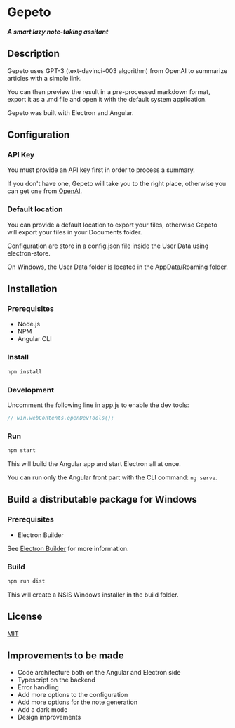 # Gepeto

**_A smart lazy note-taking assitant_**

## Description

Gepeto uses GPT-3 (text-davinci-003 algorithm) from OpenAI to summarize articles with a simple link.

You can then preview the result in a pre-processed markdown format, export it as a .md file and open it with the default system application.

Gepeto was built with Electron and Angular.

## Configuration

### API Key

You must provide an API key first in order to process a summary.

If you don't have one, Gepeto will take you to the right place, otherwise you can get one from [OpenAI](https://openai.com/).

### Default location

You can provide a default location to export your files, otherwise Gepeto will export your files in your Documents folder.

Configuration are store in a config.json file inside the User Data using electron-store.

On Windows, the User Data folder is located in the AppData/Roaming folder.

## Installation

### Prerequisites

- Node.js
- NPM
- Angular CLI

### Install

```bash
npm install
```

### Development

Uncomment the following line in app.js to enable the dev tools:

```javascript
// win.webContents.openDevTools();
```

### Run

```bash
npm start
```

This will build the Angular app and start Electron all at once.

You can run only the Angular front part with the CLI command: `ng serve`.

## Build a distributable package for Windows

### Prerequisites

- Electron Builder

See [Electron Builder](https://www.electron.build/) for more information.

### Build

```bash
npm run dist
```

This will create a NSIS Windows installer in the build folder.

## License

[MIT](https://choosealicense.com/licenses/mit/)

## Improvements to be made

- Code architecture both on the Angular and Electron side
- Typescript on the backend
- Error handling
- Add more options to the configuration
- Add more options for the note generation
- Add a dark mode
- Design improvements
